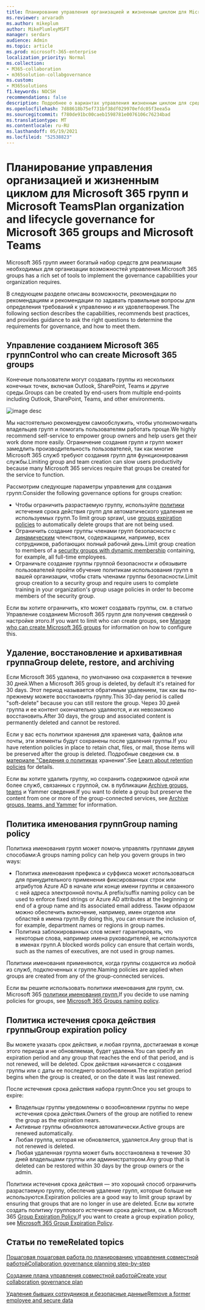 ```yaml
---
title: Планирование управления организацией и жизненным циклом для Microsoft 365 групп и Microsoft Teams
ms.reviewer: arvaradh
ms.author: mikeplum
author: MikePlumleyMSFT
manager: serdars
audience: Admin
ms.topic: article
ms.prod: microsoft-365-enterprise
localization_priority: Normal
ms.collection:
- M365-collaboration
- m365solution-collabgovernance
ms.custom:
- M365solutions
f1.keywords: NOCSH
recommendations: false
description: Подробнее о вариантах управления жизненным циклом для средств совместной работы в Microsoft 365
ms.openlocfilehash: 7d88618b75ef731bf38df029970efdc05f3eea5a
ms.sourcegitcommit: f780de91bc00caeb1598781e0076106c76234bad
ms.translationtype: MT
ms.contentlocale: ru-RU
ms.lasthandoff: 05/19/2021
ms.locfileid: "52538823"
---
```

# <a name="plan-organization-and-lifecycle-governance-for-microsoft-365-groups-and-microsoft-teams"></a><span data-ttu-id="08a3d-103">Планирование управления организацией и жизненным циклом для Microsoft 365 групп и Microsoft Teams</span><span class="sxs-lookup"><span data-stu-id="08a3d-103">Plan organization and lifecycle governance for Microsoft 365 groups and Microsoft Teams</span></span>

<span data-ttu-id="08a3d-104">Microsoft 365 групп имеет богатый набор средств для реализации необходимых для организации возможностей управления.</span><span class="sxs-lookup"><span data-stu-id="08a3d-104">Microsoft 365 groups has a rich set of tools to implement the governance capabilities your organization requires.</span></span> 

<span data-ttu-id="08a3d-105">В следующем разделе описаны возможности, рекомендации по рекомендациям и рекомендации по задавать правильные вопросы для определения требований к управлению и их удовлетворения.</span><span class="sxs-lookup"><span data-stu-id="08a3d-105">The following section describes the capabilities, recommends best practices, and provides guidance to ask the right questions to determine the requirements for governance, and how to meet them.</span></span>

## <a name="control-who-can-create-microsoft-365-groups"></a><span data-ttu-id="08a3d-106">Управление созданием Microsoft 365 групп</span><span class="sxs-lookup"><span data-stu-id="08a3d-106">Control who can create Microsoft 365 groups</span></span>

<span data-ttu-id="08a3d-107">Конечные пользователи могут создавать группы из нескольких конечных точек, включая Outlook, SharePoint, Teams и другие среды.</span><span class="sxs-lookup"><span data-stu-id="08a3d-107">Groups can be created by end-users from multiple end-points including Outlook, SharePoint, Teams, and other environments.</span></span>

![image desc](../media/04.png)

<span data-ttu-id="08a3d-109">Мы настоятельно рекомендуем самообслужить, чтобы уполномочивать владельцев групп и помогать пользователям работать проще.</span><span class="sxs-lookup"><span data-stu-id="08a3d-109">We highly recommend self-service to empower group owners and help users get their work done more easily.</span></span> <span data-ttu-id="08a3d-110">Ограничение создания групп и групп может замедлить производительность пользователей, так как многие Microsoft 365 служб требуют создания групп для функционирования службы.</span><span class="sxs-lookup"><span data-stu-id="08a3d-110">Limiting group and team creation can slow users productivity because many Microsoft 365 services require that groups be created for the service to function.</span></span>

<span data-ttu-id="08a3d-111">Рассмотрим следующие параметры управления для создания групп:</span><span class="sxs-lookup"><span data-stu-id="08a3d-111">Consider the following governance options for groups creation:</span></span>

- <span data-ttu-id="08a3d-112">Чтобы ограничить разрастаемую группу, используйте [политики](microsoft-365-groups-expiration-policy.md) истечения срока действия групп для автоматического удаления не используемых групп.</span><span class="sxs-lookup"><span data-stu-id="08a3d-112">To limit group sprawl, use [groups expiration policies](microsoft-365-groups-expiration-policy.md) to automatically delete groups that are not being used.</span></span>
- <span data-ttu-id="08a3d-113">Ограничить создание группы членами групп безопасности с [динамическим](/azure/active-directory/users-groups-roles/groups-create-rule) членством, содержащими, например, всех сотрудников, работающих полный рабочий день.</span><span class="sxs-lookup"><span data-stu-id="08a3d-113">Limit group creation to members of a [security groups with dynamic membership](/azure/active-directory/users-groups-roles/groups-create-rule) containing, for example, all full-time employees.</span></span>
- <span data-ttu-id="08a3d-114">Ограничьте создание группы группой безопасности и обязывите пользователей пройти обучение политикам использования групп в вашей организации, чтобы стать членами группы безопасности.</span><span class="sxs-lookup"><span data-stu-id="08a3d-114">Limit group creation to a security group and require users to complete training in your organization's group usage policies in order to become members of the security group.</span></span>

<span data-ttu-id="08a3d-115">Если вы хотите ограничить, кто [](manage-creation-of-groups.md) может создавать группы, см. в статью Управление созданием Microsoft 365 групп для получения сведений о настройке этого.</span><span class="sxs-lookup"><span data-stu-id="08a3d-115">If you want to limit who can create groups, see [Manage who can create Microsoft 365 groups](manage-creation-of-groups.md) for information on how to configure this.</span></span>

## <a name="group-delete-restore-and-archiving"></a><span data-ttu-id="08a3d-116">Удаление, восстановление и архивативная группа</span><span class="sxs-lookup"><span data-stu-id="08a3d-116">Group delete, restore, and archiving</span></span>

<span data-ttu-id="08a3d-117">Если Microsoft 365 удалена, по умолчанию она сохраняется в течение 30 дней.</span><span class="sxs-lookup"><span data-stu-id="08a3d-117">When a Microsoft 365 group is deleted, by default it's retained for 30 days.</span></span> <span data-ttu-id="08a3d-118">Этот период называется обратимым удалением, так как вы по-прежнему можете восстановить группу.</span><span class="sxs-lookup"><span data-stu-id="08a3d-118">This 30-day period is called "soft-delete" because you can still restore the group.</span></span> <span data-ttu-id="08a3d-119">Через 30 дней группа и ее контент окончательно удаляются, и их невозможно восстановить.</span><span class="sxs-lookup"><span data-stu-id="08a3d-119">After 30 days, the group and associated content is permanently deleted and cannot be restored.</span></span>

<span data-ttu-id="08a3d-120">Если у вас есть политики хранения для хранения чата, файлов или почты, эти элементы будут сохранены после удаления группы.</span><span class="sxs-lookup"><span data-stu-id="08a3d-120">If you have retention policies in place to retain chat, files, or mail, those items will be preserved after the group is deleted.</span></span> <span data-ttu-id="08a3d-121">Подробные сведения см. в [материале "Сведения о политиках](../compliance/retention.md) хранения".</span><span class="sxs-lookup"><span data-stu-id="08a3d-121">See [Learn about retention policies](../compliance/retention.md) for details.</span></span>

<span data-ttu-id="08a3d-122">Если вы хотите удалить группу, но сохранить содержимое одной или более служб, связанных с группой, см. в публикации [Archive groups, teams](end-life-cycle-groups-teams-sites-yammer.md) и Yammer сведения.</span><span class="sxs-lookup"><span data-stu-id="08a3d-122">If you want to delete a group but preserve the content from one or more of the group-connected services, see [Archive groups, teams, and Yammer](end-life-cycle-groups-teams-sites-yammer.md) for information.</span></span>

## <a name="group-naming-policy"></a><span data-ttu-id="08a3d-123">Политика именования групп</span><span class="sxs-lookup"><span data-stu-id="08a3d-123">Group naming policy</span></span>

<span data-ttu-id="08a3d-124">Политика именования групп может помочь управлять группами двумя способами:</span><span class="sxs-lookup"><span data-stu-id="08a3d-124">A groups naming policy can help you govern groups in two ways:</span></span>

- <span data-ttu-id="08a3d-125">Политика именования префикса и суффикса может использоваться для принудительного применения фиксированных строк или атрибутов Azure AD в начале или конце имени группы и связанного с ней адреса электронной почты.</span><span class="sxs-lookup"><span data-stu-id="08a3d-125">A prefix/suffix naming policy can be used to enforce fixed strings or Azure AD attributes at the beginning or end of a group name and its associated email address.</span></span> <span data-ttu-id="08a3d-126">Таким образом можно обеспечить включение, например, имен отделов или областей в имена групп.</span><span class="sxs-lookup"><span data-stu-id="08a3d-126">By doing this, you can ensure the inclusion of, for example, department names or regions in group names.</span></span>
- <span data-ttu-id="08a3d-127">Политика заблокированных слов может гарантировать, что некоторые слова, например имена руководителей, не используются в именах групп.</span><span class="sxs-lookup"><span data-stu-id="08a3d-127">A blocked words policy can ensure that certain words, such as the names of executives, are not used in group names.</span></span>

<span data-ttu-id="08a3d-128">Политики именования применяются, когда группы создаются из любой из служб, подключенных к группе.</span><span class="sxs-lookup"><span data-stu-id="08a3d-128">Naming policies are applied when groups are created from any of the group-connected services.</span></span>

<span data-ttu-id="08a3d-129">Если вы решите использовать политики именования для групп, см. Microsoft 365 [политики именования групп.](groups-naming-policy.md)</span><span class="sxs-lookup"><span data-stu-id="08a3d-129">If you decide to use naming policies for groups, see [Microsoft 365 Groups naming policy](groups-naming-policy.md).</span></span>

## <a name="group-expiration-policy"></a><span data-ttu-id="08a3d-130">Политика истечения срока действия группы</span><span class="sxs-lookup"><span data-stu-id="08a3d-130">Group expiration policy</span></span>

<span data-ttu-id="08a3d-131">Вы можете указать срок действия, и любая группа, достигаемая в конце этого периода и не обновляемая, будет удалена.</span><span class="sxs-lookup"><span data-stu-id="08a3d-131">You can specify an expiration period and any group that reaches the end of that period, and is not renewed, will be deleted.</span></span> <span data-ttu-id="08a3d-132">Срок действия начинается с создания группы или с даты ее последнего возобновления.</span><span class="sxs-lookup"><span data-stu-id="08a3d-132">The expiration period begins when the group is created, or on the date it was last renewed.</span></span>

<span data-ttu-id="08a3d-133">После истечения срока действия набора групп:</span><span class="sxs-lookup"><span data-stu-id="08a3d-133">Once you set groups to expire:</span></span>
- <span data-ttu-id="08a3d-134">Владельцы группы уведомлены о возобновлении группы по мере истечения срока действия.</span><span class="sxs-lookup"><span data-stu-id="08a3d-134">Owners of the group are notified to renew the group as the expiration nears.</span></span>
- <span data-ttu-id="08a3d-135">Активные группы обновляются автоматически.</span><span class="sxs-lookup"><span data-stu-id="08a3d-135">Active groups are renewed automatically.</span></span>
- <span data-ttu-id="08a3d-136">Любая группа, которая не обновляется, удаляется.</span><span class="sxs-lookup"><span data-stu-id="08a3d-136">Any group that is not renewed is deleted.</span></span>
- <span data-ttu-id="08a3d-137">Любая удаленная группа может быть восстановлена в течение 30 дней владельцами группы или администратором.</span><span class="sxs-lookup"><span data-stu-id="08a3d-137">Any group that is deleted can be restored within 30 days by the group owners or the admin.</span></span>

<span data-ttu-id="08a3d-138">Политики истечения срока действия — это хороший способ ограничить разрастаемую группу, обеспечив удаление групп, которые больше не используются.</span><span class="sxs-lookup"><span data-stu-id="08a3d-138">Expiration policies are a good way to limit group sprawl by ensuring that groups that are no longer in use are deleted.</span></span> <span data-ttu-id="08a3d-139">Если вы хотите создать политику группового истечения срока действия, см. в Microsoft 365 [Group Expiration Policy.](microsoft-365-groups-expiration-policy.md)</span><span class="sxs-lookup"><span data-stu-id="08a3d-139">If you want to create a group expiration policy, see [Microsoft 365 Group Expiration Policy](microsoft-365-groups-expiration-policy.md).</span></span>

## <a name="related-topics"></a><span data-ttu-id="08a3d-140">Статьи по теме</span><span class="sxs-lookup"><span data-stu-id="08a3d-140">Related topics</span></span>

[<span data-ttu-id="08a3d-141">Пошаговая пошаговая работа по планированию управления совместной работой</span><span class="sxs-lookup"><span data-stu-id="08a3d-141">Collaboration governance planning step-by-step</span></span>](collaboration-governance-overview.md#collaboration-governance-planning-step-by-step)

[<span data-ttu-id="08a3d-142">Создание плана управления совместной работой</span><span class="sxs-lookup"><span data-stu-id="08a3d-142">Create your collaboration governance plan</span></span>](collaboration-governance-first.md)

[<span data-ttu-id="08a3d-143">Удаление бывших сотрудников и безопасные данные</span><span class="sxs-lookup"><span data-stu-id="08a3d-143">Remove a former employee and secure data</span></span>](/microsoft-365/admin/add-users/remove-former-employee)
